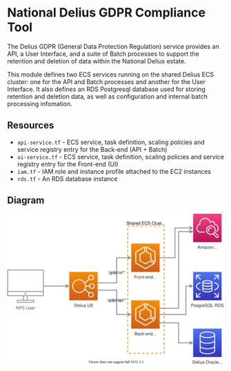 # National Delius GDPR Compliance Tool

The Delius GDPR (General Data Protection Regulation) service provides an API, a User Interface, and a suite of Batch processes to support the retention and deletion of data within the National Delius estate. 

This module defines two ECS services running on the shared Delius ECS cluster: one for the API and Batch processes and another for the User Interface.
It also defines an RDS Postgresql database used for storing retention and deletion data, as well as configuration and internal batch processing infomation.

## Resources
* `api-service.tf` - ECS service, task definition, scaling policies and service registry entry for the Back-end (API + Batch)
* `ui-service.tf` - ECS service, task definition, scaling policies and service registry entry for the Front-end (UI)
* `iam.tf` - IAM role and instance profile attached to the EC2 instances
* `rds.tf` - An RDS database instance

## Diagram

![High-level diagram](diagram.svg)